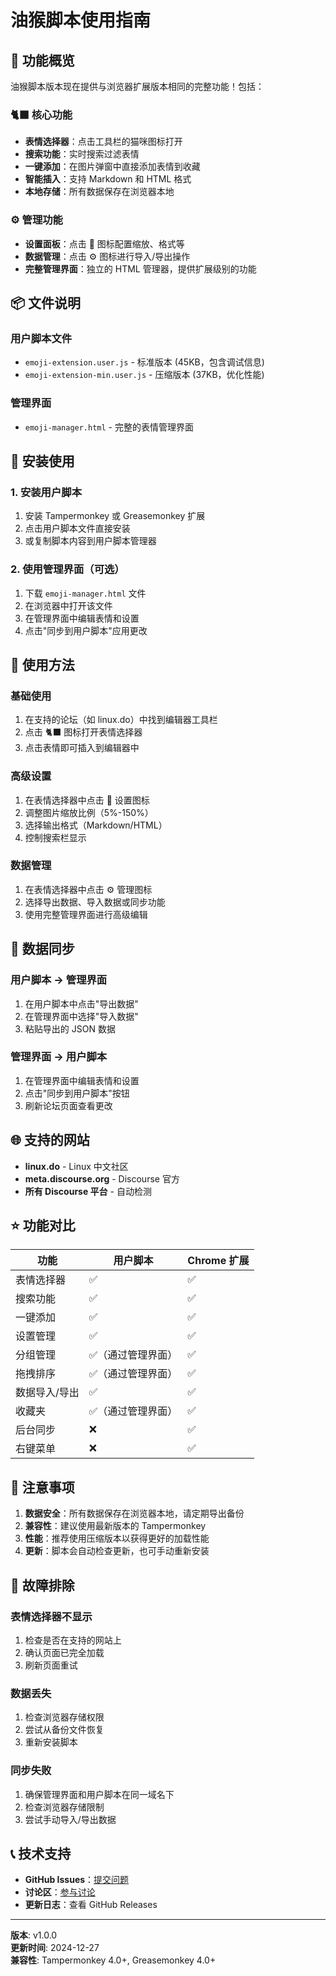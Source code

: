 # 油猴脚本使用指南

## 🚀 功能概览

油猴脚本版本现在提供与浏览器扩展版本相同的完整功能！包括：

### 🐈‍⬛ 核心功能
- **表情选择器**：点击工具栏的猫咪图标打开
- **搜索功能**：实时搜索过滤表情
- **一键添加**：在图片弹窗中直接添加表情到收藏
- **智能插入**：支持 Markdown 和 HTML 格式
- **本地存储**：所有数据保存在浏览器本地

### ⚙️ 管理功能
- **设置面板**：点击 🔧 图标配置缩放、格式等
- **数据管理**：点击 ⚙️ 图标进行导入/导出操作
- **完整管理界面**：独立的 HTML 管理器，提供扩展级别的功能

## 📦 文件说明

### 用户脚本文件
- `emoji-extension.user.js` - 标准版本 (45KB，包含调试信息)
- `emoji-extension-min.user.js` - 压缩版本 (37KB，优化性能)

### 管理界面
- `emoji-manager.html` - 完整的表情管理界面

## 🔧 安装使用

### 1. 安装用户脚本
1. 安装 Tampermonkey 或 Greasemonkey 扩展
2. 点击用户脚本文件直接安装
3. 或复制脚本内容到用户脚本管理器

### 2. 使用管理界面（可选）
1. 下载 `emoji-manager.html` 文件
2. 在浏览器中打开该文件
3. 在管理界面中编辑表情和设置
4. 点击"同步到用户脚本"应用更改

## 🎯 使用方法

### 基础使用
1. 在支持的论坛（如 linux.do）中找到编辑器工具栏
2. 点击 🐈‍⬛ 图标打开表情选择器
3. 点击表情即可插入到编辑器中

### 高级设置
1. 在表情选择器中点击 🔧 设置图标
2. 调整图片缩放比例（5%-150%）
3. 选择输出格式（Markdown/HTML）
4. 控制搜索栏显示

### 数据管理
1. 在表情选择器中点击 ⚙️ 管理图标
2. 选择导出数据、导入数据或同步功能
3. 使用完整管理界面进行高级编辑

## 🔄 数据同步

### 用户脚本 → 管理界面
1. 在用户脚本中点击"导出数据"
2. 在管理界面中选择"导入数据"
3. 粘贴导出的 JSON 数据

### 管理界面 → 用户脚本
1. 在管理界面中编辑表情和设置
2. 点击"同步到用户脚本"按钮
3. 刷新论坛页面查看更改

## 🌐 支持的网站

- **linux.do** - Linux 中文社区
- **meta.discourse.org** - Discourse 官方
- **所有 Discourse 平台** - 自动检测

## ⭐ 功能对比

| 功能 | 用户脚本 | Chrome 扩展 |
|------|----------|-------------|
| 表情选择器 | ✅ | ✅ |
| 搜索功能 | ✅ | ✅ |
| 一键添加 | ✅ | ✅ |
| 设置管理 | ✅ | ✅ |
| 分组管理 | ✅（通过管理界面） | ✅ |
| 拖拽排序 | ✅（通过管理界面） | ✅ |
| 数据导入/导出 | ✅ | ✅ |
| 收藏夹 | ✅（通过管理界面） | ✅ |
| 后台同步 | ❌ | ✅ |
| 右键菜单 | ❌ | ✅ |

## 🚨 注意事项

1. **数据安全**：所有数据保存在浏览器本地，请定期导出备份
2. **兼容性**：建议使用最新版本的 Tampermonkey
3. **性能**：推荐使用压缩版本以获得更好的加载性能
4. **更新**：脚本会自动检查更新，也可手动重新安装

## 🔧 故障排除

### 表情选择器不显示
1. 检查是否在支持的网站上
2. 确认页面已完全加载
3. 刷新页面重试

### 数据丢失
1. 检查浏览器存储权限
2. 尝试从备份文件恢复
3. 重新安装脚本

### 同步失败
1. 确保管理界面和用户脚本在同一域名下
2. 检查浏览器存储限制
3. 尝试手动导入/导出数据

## 📞 技术支持

- **GitHub Issues**：[提交问题](https://github.com/stevessr/bug-v3/issues)
- **讨论区**：[参与讨论](https://linux.do)
- **更新日志**：查看 GitHub Releases

---

**版本**: v1.0.0  
**更新时间**: 2024-12-27  
**兼容性**: Tampermonkey 4.0+, Greasemonkey 4.0+